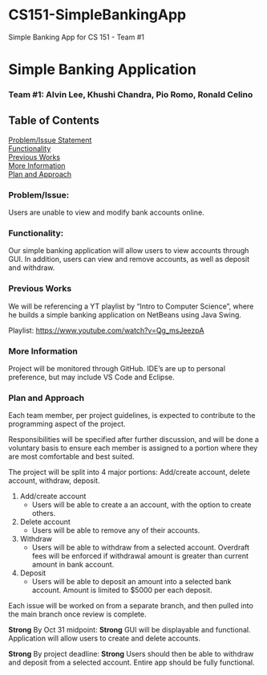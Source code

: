 # CS151-SimpleBankingApp
Simple Banking App for CS 151 - Team #1

# Simple Banking Application

### Team #1: Alvin Lee, Khushi Chandra, Pio Romo, Ronald Celino

## Table of Contents
[Problem/Issue Statement](#Problem/Issue)\
[Functionality](#Functionality)\
[Previous Works](#Previous-Works)\
[More Information](#More-Information)\
[Plan and Approach](#Plan-and-Approach)

### Problem/Issue:

Users are unable to view and modify bank accounts online. 

### Functionality:

Our simple banking application will allow users to view accounts through GUI. In addition, users can view and remove accounts, as well as deposit and withdraw. 

### Previous Works

We will be referencing a YT playlist by “Intro to Computer Science”, where he builds a simple banking application on NetBeans using Java Swing.

Playlist: https://www.youtube.com/watch?v=Qg_msJeezpA

### More Information

Project will be monitored through GitHub. IDE’s are up to personal preference, but may include VS Code and Eclipse. 


### Plan and Approach

Each team member, per project guidelines, is expected to contribute to the programming aspect of the project. 

Responsibilities will be specified after further discussion, and will be done a voluntary basis to ensure each member is assigned to a portion where they are most comfortable and best suited. 

The project will be split into 4 major portions: Add/create account, delete account, withdraw, deposit. 

1. Add/create account
    * Users will be able to create a an account, with the option to create others.
2. Delete account
    * Users will be able to remove any of their accounts.
3. Withdraw
    * Users will be able to withdraw from a selected account. Overdraft fees will be enforced if withdrawal amount is greater than current amount in bank account.
4. Deposit
    * Users will be able to deposit an amount into a selected bank account. Amount is limited to $5000 per each deposit.
  
Each issue will be worked on from a separate branch, and then pulled into the main branch once review is complete. 

**Strong** By Oct 31 midpoint: __Strong__ GUI will be displayable and functional. Application will allow users to create and delete accounts. 

**Strong** By project deadline: __Strong__ Users should then be able to withdraw and deposit from a selected account. Entire app should be fully functional. 





